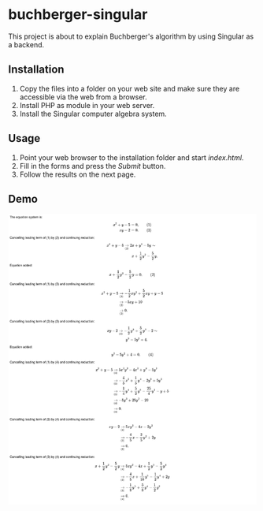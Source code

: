 # buchberger-singular
This project is about to explain Buchberger's algorithm by using Singular as a backend.

## Installation
1. Copy the files into a folder on your web site and make sure they are accessible via the web from a browser.
2. Install PHP as module in your web server.
3. Install the Singular computer algebra system.

## Usage
1. Point your web browser to the installation folder and start *index.html*.
2. Fill in the forms and press the *Submit* button.
3. Follow the results on the next page.

## Demo
![demo](demo.png "demo")
